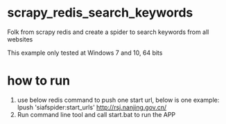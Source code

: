 # scrapy_redis_search_keywords
Folk from scrapy redis and create a spider to search keywords from all websites

This example only tested at Windows 7 and 10, 64 bits

# how to run
1. use below redis command to push one start url, below is one example:
  lpush 'siafspider:start_urls' http://rsj.nanjing.gov.cn/
2. Run command line tool and call start.bat to run the APP
